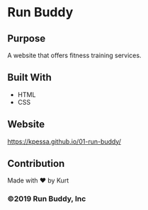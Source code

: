 # Run Buddy

## Purpose
A website that offers fitness training services.

## Built With
* HTML
* CSS

## Website
https://kpessa.github.io/01-run-buddy/

## Contribution
Made with ❤️ by Kurt

### ©️2019 Run Buddy, Inc 
